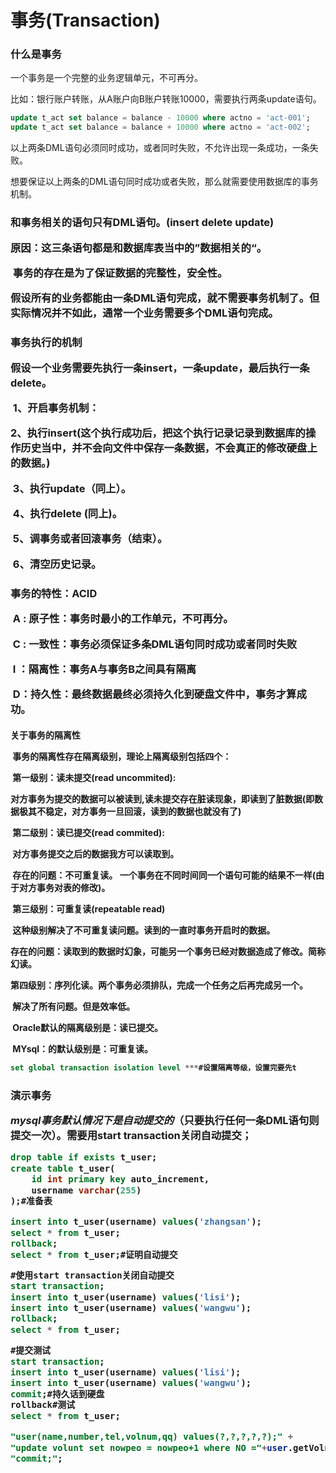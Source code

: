 <h1>事务(Transaction)

 <h3>
   	什么是事务
 </h3>

一个事务是一个完整的业务逻辑单元，不可再分。

比如：银行账户转账，从A账户向B账户转账10000，需要执行两条update语句。

```sql
update t_act set balance = balance - 10000 where actno = 'act-001';
update t_act set balance = balance + 10000 where actno = 'act-002';
```

以上两条DML语句必须同时成功，或者同时失败，不允许出现一条成功，一条失败。

想要保证以上两条的DML语句同时成功或者失败，那么就需要使用数据库的事务机制。

<h3>和事务相关的语句只有DML语句。(insert delete update)

原因：这三条语句都是和数据库表当中的”数据相关的“。

​			事务的存在是为了保证数据的完整性，安全性。

​			假设所有的业务都能由一条DML语句完成，就不需要事务机制了。但实际情况并不如此，通常一个业务需要多个DML语句完成。

<h3>事务执行的机制

假设一个业务需要先执行一条insert，一条update，最后执行一条delete。

​		1、开启事务机制：

​		2、执行insert(这个执行成功后，把这个执行记录记录到数据库的操作历史当中，并不会向文件中保存一条数据，不会真正的修改硬盘上的数据。)

​		3、执行update（同上）。

​		4、执行delete    (同上)。

​		5、调事务或者回滚事务（结束）。

​		6、清空历史记录。

<h3>事务的特性：ACID		

​	A :  原子性：事务时最小的工作单元，不可再分。

​	C :  一致性：事务必须保证多条DML语句同时成功或者同时失败

​	I  ：隔离性：事务A与事务B之间具有隔离

​	D：持久性：最终数据最终必须持久化到硬盘文件中，事务才算成功。

<h4>关于事务的隔离性

​	事务的隔离性存在隔离级别，理论上隔离级别包括四个：

​			第一级别：读未提交(read uncommited):

​				对方事务为提交的数据可以被读到,读未提交存在脏读现象，即读到了脏数据(即数据极其不稳定，对方事务一旦回滚，读到的数据也就没有了)

​			第二级别：读已提交(read commited):

​				对方事务提交之后的数据我方可以读取到。

​				存在的问题：不可重复读。 一个事务在不同时间同一个语句可能的结果不一样(由于对方事务对表的修改)。

​			第三级别：可重复读(repeatable read)

​				这种级别解决了不可重复读问题。读到的一直时事务开启时的数据。

​				存在的问题：读取到的数据时幻象，可能另一个事务已经对数据造成了修改。简称幻读。

​			第四级别：序列化读。两个事务必须排队，完成一个任务之后再完成另一个。

​				解决了所有问题。但是效率低。

​			Oracle默认的隔离级别是：读已提交。

​			MYsql：的默认级别是：可重复读。

```sql
set global transaction isolation level ***#设置隔离等级，设置完要先t
```



<h3>演示事务

​	*mysql事务默认情况下是自动提交的*（只要执行任何一条DML语句则提交一次）。需要用start transaction关闭自动提交；

```sql
drop table if exists t_user;
create table t_user(
	id int primary key auto_increment,
    username varchar(255)
);#准备表

insert into t_user(username) values('zhangsan');
select * from t_user;
rollback;
select * from t_user;#证明自动提交

#使用start transaction关闭自动提交
start transaction;
insert into t_user(username) values('lisi');
insert into t_user(username) values('wangwu');
rollback;
select * from t_user;

#提交测试
start transaction;
insert into t_user(username) values('lisi');
insert into t_user(username) values('wangwu');
commit;#持久话到硬盘
rollback#测试
select * from t_user;
```

```sql
"user(name,number,tel,volnum,qq) values(?,?,?,?,?);" +
"update volunt set nowpeo = nowpeo+1 where NO ="+user.getVolnum()+";"+
"commit;";
```
